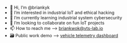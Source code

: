 - 👋 Hi, I’m @briankyk
- 👀 I’m interested in industrial IoT and ethical hacking
- 🌱 I’m currently learning industrial system cybersecurity
- 💞️ I’m looking to collaborate on fun IoT projects
- 📫 How to reach me --> briankwok@vts-lab.io
- 🗃️ Public work demo --> [vehicle telemetry dashboard](http://grafana.vts-lab.io/public-dashboards/3a8c3ec425a8488fa75112151b8ff614)

<!---
briankyk/briankyk is a ✨ special ✨ repository because its `README.md` (this file) appears on your GitHub profile.
You can click the Preview link to take a look at your changes.
--->

